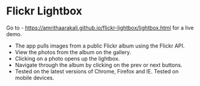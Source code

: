 Flickr Lightbox
===========

Go to - https://amrithaarakali.github.io/flickr-lightbox/lightbox.html for a live demo.

- The app pulls images from a public Flickr album using the Flickr API.
- View the photos from the album on the gallery.
- Clicking on a photo opens up the lightbox.
- Navigate through the album by clicking on the prev or next buttons.
- Tested on the latest versions of Chrome, Firefox and IE. Tested on mobile devices.
